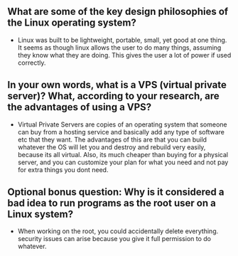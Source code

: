 ## What are some of the key design philosophies of the Linux operating system?
* Linux was built to be lightweight, portable, small, yet good at one thing. It seems as though linux allows the user to do many things, assuming they know what they are doing. This gives the user a lot of power if used correctly.

## In your own words, what is a VPS (virtual private server)? What, according to your research, are the advantages of using a VPS?
* Virtual Private Servers are copies of an operating system that someone can buy from a hosting service and basically add any type of software etc that they want. The advantages of this are that you can build whatever the OS will let you and destroy and rebuild very easily, because its all virtual. Also, its much cheaper than buying for a physical server, and you can customize your plan for what you need and not pay for extra things you dont need.

## Optional bonus question: Why is it considered a bad idea to run programs as the root user on a Linux system?
* When working on the root, you could accidentally delete everything. security issues can arise because you give it full permission to do whatever.